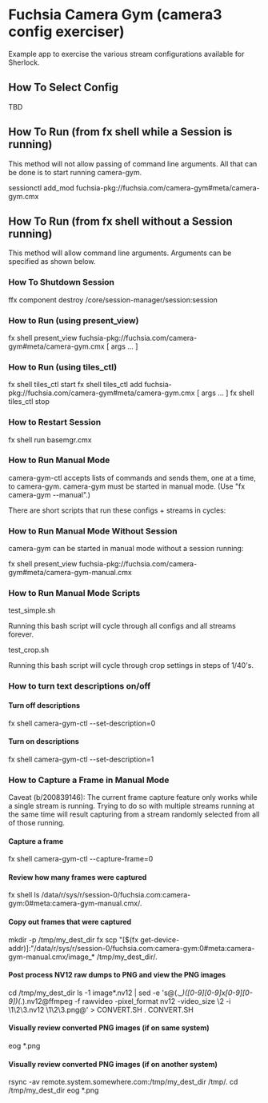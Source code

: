 # Fuchsia Camera Gym (camera3 config exerciser)
Example app to exercise the various stream configurations available for Sherlock.

## How To Select Config

TBD

## How To Run (from fx shell while a Session is running)
This method will not allow passing of command line arguments.
All that can be done is to start running camera-gym.

sessionctl add_mod fuchsia-pkg://fuchsia.com/camera-gym#meta/camera-gym.cmx

## How To Run (from fx shell without a Session running)
This method will allow command line arguments.
Arguments can be specified as shown below.

### How To Shutdown Session

ffx component destroy /core/session-manager/session:session

### How to Run (using present_view)

fx shell present_view fuchsia-pkg://fuchsia.com/camera-gym#meta/camera-gym.cmx [ args ... ]

### How to Run (using tiles_ctl)

fx shell tiles_ctl start
fx shell tiles_ctl add fuchsia-pkg://fuchsia.com/camera-gym#meta/camera-gym.cmx [ args ... ]
fx shell tiles_ctl stop

### How to Restart Session

fx shell run basemgr.cmx

### How to Run Manual Mode

camera-gym-ctl accepts lists of commands and sends them, one at a time, to camera-gym.
camera-gym must be started in manual mode. (Use "fx camera-gym --manual".)

There are short scripts that run these configs + streams in cycles:

### How to Run Manual Mode Without Session

camera-gym can be started in manual mode without a session running:

fx shell present_view fuchsia-pkg://fuchsia.com/camera-gym#meta/camera-gym-manual.cmx

### How to Run Manual Mode Scripts

test_simple.sh

  Running this bash script will cycle through all configs and all streams forever.

test_crop.sh

  Running this bash script will cycle through crop settings in steps of 1/40's.

### How to turn text descriptions on/off

#### Turn off descriptions
fx shell camera-gym-ctl --set-description=0

#### Turn on descriptions
fx shell camera-gym-ctl --set-description=1

### How to Capture a Frame in Manual Mode

Caveat (b/200839146): The current frame capture feature only works while a single stream is running.
Trying to do so with multiple streams running at the same time will result capturing from a stream
randomly selected from all of those running.

#### Capture a frame
fx shell camera-gym-ctl --capture-frame=0

#### Review how many frames were captured
fx shell ls /data/r/sys/r/session-0/fuchsia.com:camera-gym:0#meta:camera-gym-manual.cmx/.

#### Copy out frames that were captured
mkdir -p /tmp/my_dest_dir
fx scp "[$(fx get-device-addr)]:"/data/r/sys/r/session-0/fuchsia.com:camera-gym:0#meta:camera-gym-manual.cmx/image_\* /tmp/my_dest_dir/.

#### Post process NV12 raw dumps to PNG and view the PNG images
cd /tmp/my_dest_dir
ls -1 image*.nv12 | sed -e 's@\(.*_\)\([0-9][0-9]*x[0-9][0-9]*\)\(.*\).nv12@ffmpeg -f rawvideo -pixel_format nv12 -video_size \2 -i \1\2\3.nv12 \1\2\3.png@' > CONVERT.SH
. CONVERT.SH

#### Visually review converted PNG images (if on same system)

eog *.png

#### Visually review converted PNG images (if on another system)

rsync -av remote.system.somewhere.com:/tmp/my_dest_dir /tmp/.
cd /tmp/my_dest_dir
eog *.png
